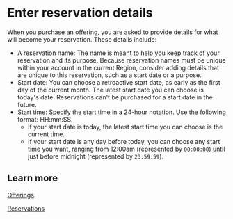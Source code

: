 # Enter reservation details<a name="hp-reservation-purchase"></a>

When you purchase an offering, you are asked to provide details for what will become your reservation\. These details include:
+ A reservation name: The name is meant to help you keep track of your reservation and its purpose\. Because reservation names must be unique within your account in the current Region, consider adding details that are unique to this reservation, such as a start date or a purpose\.
+ Start date: You can choose a retroactive start date, as early as the first day of the current month\. The latest start date you can choose is today's date\. Reservations can't be purchased for a start date in the future\.
+ Start time: Specify the start time in a 24\-hour notation\. Use the following format: HH:mm:SS\. 
  + If your start date is today, the latest start time you can choose is the current time\. 
  + If your start date is any day before today, you can choose any start time you want, ranging from 12:00am \(represented by `00:00:00`\) until just before midnight \(represented by `23:59:59`\)\.

## Learn more<a name="hp-reservation-purchase-learn"></a>

[Offerings](https://docs.aws.amazon.com/mediaconnect/latest/ug/offerings.html??icmpid=docs_mediaconnect_help_panel_reservations)

[Reservations](https://docs.aws.amazon.com/mediaconnect/latest/ug/reservations.html??icmpid=docs_mediaconnect_help_panel_reservations)